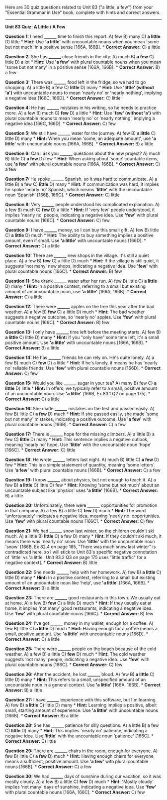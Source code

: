 Here are 30 quiz questions related to Unit 83 ("a little, a few") from your "Essential Grammar in Use" book, complete with hints and correct answers.

---

**Unit 83 Quiz: A Little / A Few**

**Question 1:** I need **______** time to finish this report.
A) few
B) many
C) **a little**
D) little
    *   **Hint:** Use **'a little'** with uncountable nouns when you mean 'some but not much' in a positive sense [166A, 166B].
    *   **Correct Answer:** C) a little

**Question 2:** She has **______** close friends in the city.
A) much
B) **a few**
C) little
D) a lot
    *   **Hint:** Use **'a few'** with plural countable nouns when you mean 'some but not many' in a positive sense [166A, 166B].
    *   **Correct Answer:** B) a few

**Question 3:** There was **______** food left in the fridge, so we had to go shopping.
A) a little
B) a few
C) **little**
D) many
    *   **Hint:** Use **'little' (without 'a')** with uncountable nouns to mean 'nearly no' or 'nearly nothing', implying a negative idea [166C, 166D].
    *   **Correct Answer:** C) little

**Question 4:** He has **______** mistakes in his writing, so he needs to practice more.
A) a few
B) much
C) **few**
D) a little
    *   **Hint:** Use **'few' (without 'a')** with plural countable nouns to mean 'nearly no' or 'nearly nothing', implying a negative idea [166C, 166D].
    *   **Correct Answer:** C) few

**Question 5:** We still have **______** water for the journey.
A) few
B) **a little**
C) little
D) many
    *   **Hint:** When you mean 'some, an adequate amount', use **'a little'** with uncountable nouns [166A, 166B].
    *   **Correct Answer:** B) a little

**Question 6:** Can I ask you **______** questions about the new project?
A) much
B) little
C) **a few**
D) few
    *   **Hint:** When asking about 'some' countable items, use **'a few'** with plural countable nouns [166A, 166B].
    *   **Correct Answer:** C) a few

**Question 7:** He spoke **______** Spanish, so it was hard to communicate.
A) a little
B) a few
C) **little**
D) many
    *   **Hint:** If communication was hard, it implies he spoke 'nearly no' Spanish, which means **'little'** with the uncountable noun 'Spanish' [166B, 166C].
    *   **Correct Answer:** C) little

**Question 8:** Very **______** people understood his complicated explanation.
A) a few
B) much
C) **few**
D) a little
    *   **Hint:** If 'very few' people understood, it implies 'nearly no' people, indicating a negative idea. Use **'few'** with plural countable nouns [166C].
    *   **Correct Answer:** C) few

**Question 9:** I have **______** money, so I can buy this small gift.
A) few
B) little
C) **a little**
D) much
    *   **Hint:** The ability to buy something implies a positive amount, even if small. Use **'a little'** with uncountable nouns [166D].
    *   **Correct Answer:** C) a little

**Question 10:** There are **______** new shops in the village. It's still a quiet place.
A) a few
B) **few**
C) a little
D) much
    *   **Hint:** If the village is still quiet, it suggests 'not many' new shops, indicating a negative idea. Use **'few'** with plural countable nouns [166C].
    *   **Correct Answer:** B) few

**Question 11:** She drank **______** water after her run.
A) few
B) little
C) **a little**
D) many
    *   **Hint:** In a positive context, referring to a small but existing amount of an uncountable noun, use **'a little'** [166A, 166B].
    *   **Correct Answer:** C) a little

**Question 12:** There were **______** apples on the tree this year after the bad weather.
A) a few
B) **few**
C) a little
D) much
    *   **Hint:** The bad weather suggests a negative outcome, so 'nearly no' apples. Use **'few'** with plural countable nouns [166C].
    *   **Correct Answer:** B) few

**Question 13:** I only have **______** time left before the meeting starts.
A) few
B) **a little**
C) little
D) many
    *   **Hint:** If you "only have" some time left, it's a small positive amount. Use **'a little'** with uncountable nouns [166A, 166B].
    *   **Correct Answer:** B) a little

**Question 14:** He has **______** friends he can rely on. He's quite lonely.
A) a few
B) much
C) **few**
D) a little
    *   **Hint:** If he's lonely, it means he has 'nearly no' reliable friends. Use **'few'** with plural countable nouns [166D].
    *   **Correct Answer:** C) few

**Question 15:** Would you like **______** sugar in your tea?
A) many
B) few
C) **a little**
D) little
    *   **Hint:** In offers, we typically refer to a small, positive amount of an uncountable noun. Use **'a little'** [166B, Ex 83.1 Q2 on page 175].
    *   **Correct Answer:** C) a little

**Question 16:** She made **______** mistakes on the test and passed easily.
A) few
B) little
C) **a few**
D) much
    *   **Hint:** If she passed easily, she made 'some but not many' mistakes, indicating a positive outcome. Use **'a few'** with plural countable nouns [166B].
    *   **Correct Answer:** C) a few

**Question 17:** There is **______** hope for the missing climbers.
A) a little
B) a few
C) **little**
D) many
    *   **Hint:** This sentence implies a negative outlook, meaning 'nearly no' hope. Use **'little'** with the uncountable noun 'hope' [166C].
    *   **Correct Answer:** C) little

**Question 18:** He wrote **______** letters last night.
A) much
B) little
C) **a few**
D) few
    *   **Hint:** This is a simple statement of quantity, meaning 'some letters'. Use **'a few'** with plural countable nouns [166B].
    *   **Correct Answer:** C) a few

**Question 19:** I know **______** about physics, but not enough to teach it.
A) a few
B) **a little**
C) little
D) few
    *   **Hint:** Knowing 'some but not much' about an uncountable subject like 'physics' uses **'a little'** [166B].
    *   **Correct Answer:** B) a little

**Question 20:** Unfortunately, there were **______** opportunities for promotion in that company.
A) a few
B) a little
C) **few**
D) much
    *   **Hint:** The word 'unfortunately' indicates a negative idea, meaning 'nearly no' opportunities. Use **'few'** with plural countable nouns [166C].
    *   **Correct Answer:** C) few

**Question 21:** We had **______** snow last winter, so the children couldn't ski much.
A) a little
B) **little**
C) a few
D) many
    *   **Hint:** If they couldn't ski much, it means there was 'nearly no' snow. Use **'little'** with the uncountable noun 'snow' [166B, Ex 82.4 on page 165, "There was much snow last winter" is contradicted here, so I will stick to Unit 83's specific negative connotation of 'little' vs 'a little'. Unit 83.2 Q3 on page 175 uses "little traffic" for a negative context].
    *   **Correct Answer:** B) little

**Question 22:** She needs **______** help with her homework.
A) few
B) **a little**
C) little
D) many
    *   **Hint:** In a positive context, referring to a small but existing amount of an uncountable noun like 'help', use **'a little'** [166A, 166B].
    *   **Correct Answer:** B) a little

**Question 23:** There are **______** good restaurants in this town. We usually eat at home.
A) a few
B) **few**
C) a little
D) much
    *   **Hint:** If they usually eat at home, it implies 'not many' good restaurants, indicating a negative idea. Use **'few'** with plural countable nouns [166C].
    *   **Correct Answer:** B) few

**Question 24:** I've got **______** money in my wallet, enough for a coffee.
A) few
B) little
C) **a little**
D) much
    *   **Hint:** Having enough for a coffee means a small, positive amount. Use **'a little'** with uncountable nouns [166D].
    *   **Correct Answer:** C) a little

**Question 25:** There were **______** people on the beach because of the cold weather.
A) a few
B) a little
C) **few**
D) much
    *   **Hint:** The cold weather suggests 'not many' people, indicating a negative idea. Use **'few'** with plural countable nouns [166C].
    *   **Correct Answer:** C) few

**Question 26:** After the accident, he lost **______** blood.
A) few
B) **a little**
C) little
D) many
    *   **Hint:** This refers to a small, unspecified amount of an uncountable noun in a general context. Use **'a little'** [166A, 166B].
    *   **Correct Answer:** B) a little

**Question 27:** I have **______** experience with this software, but I'm learning.
A) few
B) **a little**
C) little
D) many
    *   **Hint:** Learning implies a positive, albeit small, starting amount of experience. Use **'a little'** with uncountable nouns [166B].
    *   **Correct Answer:** B) a little

**Question 28:** She has **______** patience for silly questions.
A) a little
B) a few
C) **little**
D) many
    *   **Hint:** This implies 'nearly no' patience, indicating a negative idea. Use **'little'** with the uncountable noun 'patience' [166C].
    *   **Correct Answer:** C) little

**Question 29:** There are **______** chairs in the room, enough for everyone.
A) few
B) little
C) **a few**
D) much
    *   **Hint:** Having enough chairs for everyone means a sufficient, positive amount. Use **'a few'** with plural countable nouns [166B].
    *   **Correct Answer:** C) a few

**Question 30:** We had **______** days of sunshine during our vacation, so it was mostly cloudy.
A) a few
B) a little
C) **few**
D) much
    *   **Hint:** 'Mostly cloudy' implies 'not many' days of sunshine, indicating a negative idea. Use **'few'** with plural countable nouns [166A, 166C].
    *   **Correct Answer:** C) few